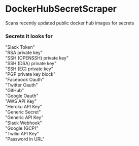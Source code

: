 # DockerHubSecretScraper
Scans recently updated public docker hub images for secrets

### Secrets it looks for 
"Slack Token"  
"RSA private key"  
"SSH (OPENSSH) private key"  
"SSH (DSA) private key"  
"SSH (EC) private key"   
"PGP private key block"  
"Facebook Oauth"  
"Twitter Oauth"  
"GitHub"  
"Google Oauth"  
"AWS API Key"  
"Heroku API Key"  
"Generic Secret"   
"Generic API Key"  
"Slack Webhook"   
"Google (GCP)"  
"Twilio API Key"   
"Password in URL"   
